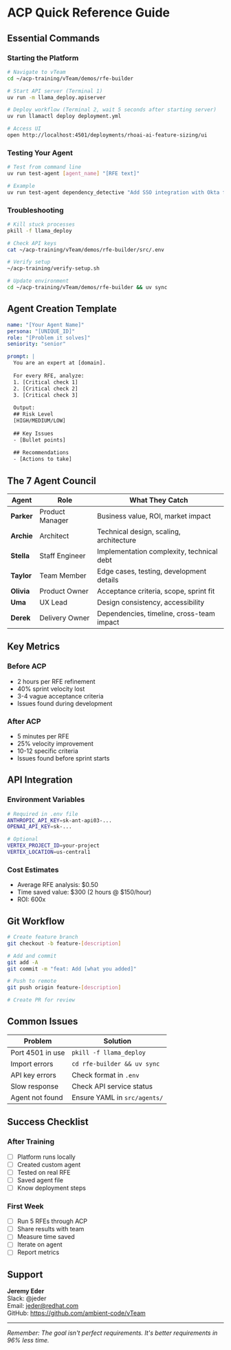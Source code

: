 # ACP Quick Reference Guide

## Essential Commands

### Starting the Platform

```bash
# Navigate to vTeam
cd ~/acp-training/vTeam/demos/rfe-builder

# Start API server (Terminal 1)
uv run -m llama_deploy.apiserver

# Deploy workflow (Terminal 2, wait 5 seconds after starting server)
uv run llamactl deploy deployment.yml

# Access UI
open http://localhost:4501/deployments/rhoai-ai-feature-sizing/ui
```

### Testing Your Agent

```bash
# Test from command line
uv run test-agent [agent_name] "[RFE text]"

# Example
uv run test-agent dependency_detective "Add SSO integration with Okta for enterprise customers"
```

### Troubleshooting

```bash
# Kill stuck processes
pkill -f llama_deploy

# Check API keys
cat ~/acp-training/vTeam/demos/rfe-builder/src/.env

# Verify setup
~/acp-training/verify-setup.sh

# Update environment
cd ~/acp-training/vTeam/demos/rfe-builder && uv sync
```

## Agent Creation Template

```yaml
name: "[Your Agent Name]"
persona: "[UNIQUE_ID]"
role: "[Problem it solves]"
seniority: "senior"

prompt: |
  You are an expert at [domain].
  
  For every RFE, analyze:
  1. [Critical check 1]
  2. [Critical check 2]
  3. [Critical check 3]
  
  Output:
  ## Risk Level
  [HIGH/MEDIUM/LOW]
  
  ## Key Issues
  - [Bullet points]
  
  ## Recommendations
  - [Actions to take]
```

## The 7 Agent Council

| Agent | Role | What They Catch |
|-------|------|-----------------|
| **Parker** | Product Manager | Business value, ROI, market impact |
| **Archie** | Architect | Technical design, scaling, architecture |
| **Stella** | Staff Engineer | Implementation complexity, technical debt |
| **Taylor** | Team Member | Edge cases, testing, development details |
| **Olivia** | Product Owner | Acceptance criteria, scope, sprint fit |
| **Uma** | UX Lead | Design consistency, accessibility |
| **Derek** | Delivery Owner | Dependencies, timeline, cross-team impact |

## Key Metrics

### Before ACP

- 2 hours per RFE refinement
- 40% sprint velocity lost
- 3-4 vague acceptance criteria
- Issues found during development

### After ACP  

- 5 minutes per RFE
- 25% velocity improvement
- 10-12 specific criteria
- Issues found before sprint starts

## API Integration

### Environment Variables

```bash
# Required in .env file
ANTHROPIC_API_KEY=sk-ant-api03-...
OPENAI_API_KEY=sk-...

# Optional
VERTEX_PROJECT_ID=your-project
VERTEX_LOCATION=us-central1
```

### Cost Estimates

- Average RFE analysis: $0.50
- Time saved value: $300 (2 hours @ $150/hour)
- ROI: 600x

## Git Workflow

```bash
# Create feature branch
git checkout -b feature-[description]

# Add and commit
git add -A
git commit -m "feat: Add [what you added]"

# Push to remote
git push origin feature-[description]

# Create PR for review
```

## Common Issues

| Problem | Solution |
|---------|----------|
| Port 4501 in use | `pkill -f llama_deploy` |
| Import errors | `cd rfe-builder && uv sync` |
| API key errors | Check format in `.env` |
| Slow response | Check API service status |
| Agent not found | Ensure YAML in `src/agents/` |

## Success Checklist

### After Training

- [ ] Platform runs locally
- [ ] Created custom agent
- [ ] Tested on real RFE
- [ ] Saved agent file
- [ ] Know deployment steps

### First Week

- [ ] Run 5 RFEs through ACP
- [ ] Share results with team
- [ ] Measure time saved
- [ ] Iterate on agent
- [ ] Report metrics

## Support

**Jeremy Eder**  
Slack: @jeder  
Email: <jeder@redhat.com>  
GitHub: <https://github.com/ambient-code/vTeam>

---

*Remember: The goal isn't perfect requirements. It's better requirements in 96% less time.*
